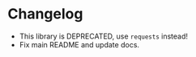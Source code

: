 # Changelog

- This library is DEPRECATED, use `requests` instead!
- Fix main README and update docs.
